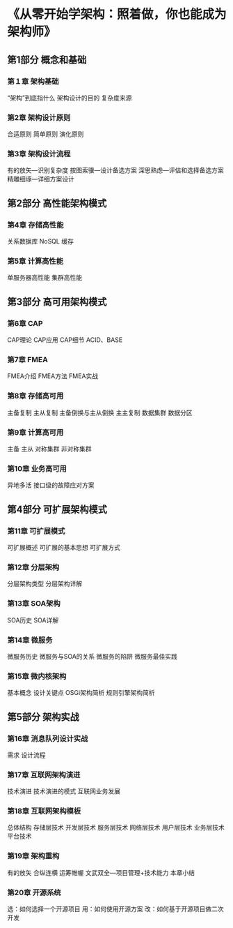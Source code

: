 # 《从零开始学架构：照着做，你也能成为架构师》

## 第1部分 概念和基础

### 第１章 架构基础

“架构”到底指什么
架构设计的目的
复杂度来源

### 第2章 架构设计原则

合适原则
简单原则
演化原则

### 第3章 架构设计流程

有的放矢―识别复杂度
按图索骥―设计备选方案
深思熟虑―评估和选择备选方案
精雕细琢―详细方案设计

## 第2部分 高性能架构模式

### 第4章 存储高性能

关系数据库
NoSQL
缓存

### 第5章 计算高性能

单服务器高性能
集群高性能

## 第3部分 高可用架构模式

### 第6章 CAP

CAP理论
CAP应用
CAP细节
ACID、BASE

### 第7章 FMEA

FMEA介绍
FMEA方法
FMEA实战

### 第8章 存储高可用

主备复制
主从复制
主备倒换与主从倒换
主主复制
数据集群
数据分区

### 第9章 计算高可用

主备
主从
对称集群
非对称集群

### 第10章 业务高可用

异地多活
接口级的故障应对方案

## 第4部分 可扩展架构模式

### 第11章 可扩展模式

可扩展概述
可扩展的基本思想
可扩展方式

### 第12章 分层架构

分层架构类型
分层架构详解

### 第13章 SOA架构

SOA历史
SOA详解

### 第14章 微服务

微服务历史
微服务与SOA的关系
微服务的陷阱
微服务最佳实践

### 第15章 微内核架构

基本概念
设计关键点
OSGi架构简析
规则引擎架构简析

## 第5部分 架构实战

### 第16章 消息队列设计实战

需求
设计流程

### 第17章 互联网架构演进

技术演进
技术演进的模式
互联网业务发展

### 第18章 互联网架构模板

总体结构
存储层技术
开发层技术
服务层技术
网络层技术
用户层技术
业务层技术
平台技术

### 第19章 架构重构

有的放矢
合纵连横
运筹帷幄
文武双全―项目管理+技术能力
本章小结

### 第20章 开源系统

选：如何选择一个开源项目
用：如何使用开源方案
改：如何基于开源项目做二次开发